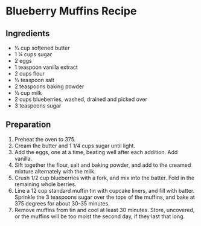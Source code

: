 # Blueberry Muffins Recipe

## Ingredients

* ½ cup softened butter
* 1 ¼ cups sugar
* 2 eggs
* 1 teaspoon vanilla extract
* 2 cups flour
* ½ teaspoon salt
* 2 teaspoons baking powder
* ½ cup milk
* 2 cups blueberries, washed, drained and picked over
* 3 teaspoons sugar

## Preparation

1. Preheat the oven to 375.
1. Cream the butter and 1 1/4 cups sugar until light.
1. Add the eggs, one at a time, beating well after each addition. Add vanilla.
1. Sift together the flour, salt and baking powder, and add to the creamed mixture alternately with the milk.
1. Crush 1/2 cup blueberries with a fork, and mix into the batter. Fold in the remaining whole berries.
1. Line a 12 cup standard muffin tin with cupcake liners, and fill with batter. Sprinkle the 3 teaspoons sugar over the tops of the muffins, and bake at 375 degrees for about 30-35 minutes.
1. Remove muffins from tin and cool at least 30 minutes. Store, uncovered, or the muffins will be too moist the second day, if they last that long.
